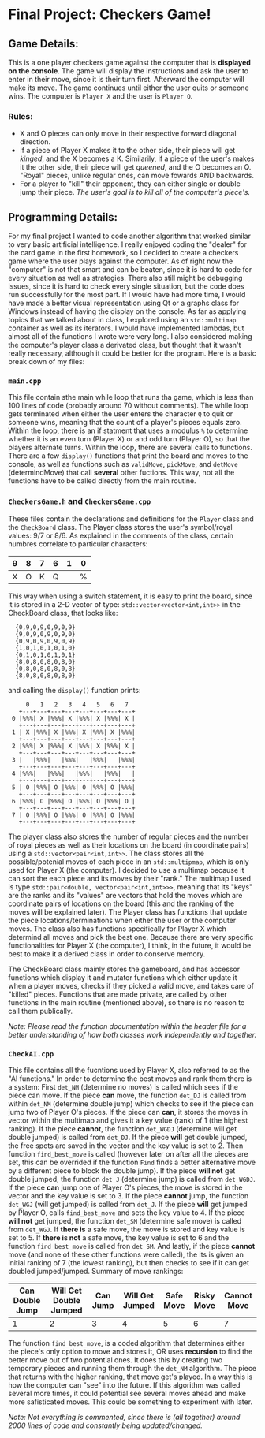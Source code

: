 # Final Project: Checkers Game!
## Game Details:
This is a one player checkers game against the computer that is **displayed on the console**. The game will display the instructions and ask the user to enter in their move, since it is their turn first. Afterward the computer will make its move. The game continues until either the user quits or someone wins. The computer is `Player X` and the user is `Player O`.

### Rules:
- X and O pieces can only move in their respective forward diagonal direction.
- If a piece of Player X makes it to the other side, their piece will get *kinged*, and the X becomes a K. Similarily, if a piece of the user's makes it the other side, their piece will get *queened*, and the O becomes an Q. "Royal" pieces, unlike regular ones, can move fowards AND backwards.
- For a player to "kill" their opponent, they can either single or double jump their piece. *The user's goal is to kill all of the computer's piece's.*
 
## Programming Details:
For my final project I wanted to code another algorithm that worked similar to very basic artificial intelligence. I really enjoyed coding the "dealer" for the card game in the first homework, so I decided to create a checkers game where the user plays against the computer. As of right now the "computer" is not that smart and can be beaten, since it is hard to code for every situation as well as strategies. There also still might be debugging issues, since it is hard to check every single situation, but the code does run successfully for the most part. If I would have had more time, I would have made a better visual representation using Qt or a graphs class for Windows instead of having the display on the console. As far as applying topics that we talked about in class, I explored using an `std::multimap` container as well as its iterators. I would have implemented lambdas, but almost all of the functions I wrote were very long. I also considered making the computer's player class a derivated class, but thought that it wasn't really necessary, although it could be better for the program. Here is a basic break down of my files:
### `main.cpp`
This file contain sthe main while loop that runs tha game, which is less than 100 lines of code (probably around 70 without comments). The while loop gets terminated when either the user enters the character `Q` to quit or someone wins, meaning that the count of a player's pieces equals zero. Within the loop, there is an if statment that uses a modulus `%` to determine whether it is an even turn (Player X) or and odd turn (Player O), so that the players alternate turns. Within the loop, there are several calls to functions. There are a few `display()` functions that print the board and moves to the console, as well as functions such as `validMove`, `pickMove`, and `detMove` (determindMove) that call **several** other fuctions. This way, not all the functions have to be called directly from the main routine.
### `CheckersGame.h` and `CheckersGame.cpp`
These files contain the declarations and definitions for the `Player` class and the `CheckBoard` class. The Player class stores the user's symbol/royal values: 9/7 or 8/6. As explained in the comments of the class, certain numbres correlate to particular characters:

|   9   |   8   |   7   |   6   |   1   |   0   |
| --- | --- | --- | --- | --- | --- |
|   X   |   O   |   K   |   Q   |        |    %   |

This way when using a switch statement, it is easy to print the board, since it is stored in a 2-D vector of type: `std::vector<vector<int,int>>` in the CheckBoard class, that looks like:

      {0,9,0,9,0,9,0,9}
      {9,0,9,0,9,0,9,0}
      {0,9,0,9,0,9,0,9}
      {1,0,1,0,1,0,1,0}
      {0,1,0,1,0,1,0,1}
      {8,0,8,0,8,0,8,0}
      {0,8,0,8,0,8,0,8}
      {8,0,8,0,8,0,8,0}
and calling the `display()` function prints:

         0   1   2   3   4   5   6   7
       +---+---+---+---+---+---+---+---+
     0 |%%%| X |%%%| X |%%%| X |%%%| X |
       +---+---+---+---+---+---+---+---+
     1 | X |%%%| X |%%%| X |%%%| X |%%%|
       +---+---+---+---+---+---+---+---+
     2 |%%%| X |%%%| X |%%%| X |%%%| X |
       +---+---+---+---+---+---+---+---+
     3 |   |%%%|   |%%%|   |%%%|   |%%%|
       +---+---+---+---+---+---+---+---+
     4 |%%%|   |%%%|   |%%%|   |%%%|   |
       +---+---+---+---+---+---+---+---+
     5 | O |%%%| O |%%%| O |%%%| O |%%%|
       +---+---+---+---+---+---+---+---+
     6 |%%%| O |%%%| O |%%%| O |%%%| O |
       +---+---+---+---+---+---+---+---+
     7 | O |%%%| O |%%%| O |%%%| O |%%%|
       +---+---+---+---+---+---+---+---+
The player class also stores the number of regular pieces and the number of royal pieces as well as their locations on the board (in coordinate pairs) using a `std::vector<pair<int,int>>`. The class stores all the possible/potenial moves of each piece in an `std::multipmap`, which is only used for Player X (the computer). I decided to use a multimap because it can sort the each piece and its moves by their "rank." The multimap I used is type  `std::pair<double, vector<pair<int,int>>>`, meaning that its "keys" are the ranks and its "values" are vectors that hold the moves which are coordinate pairs of locations on the board (this and the ranking of the moves will be explained later). The Player class has functions that update the piece locations/terminations when either the user or the computer moves. The class also has functions specifically for Player X which determind all moves and pick the best one. Because there are very specific functionalities for Player X (the computer), I think, in the future, it would be best to make it a derived class in order to conserve memory.

The CheckBoard class mainly stores the gameboard, and has accessor functions which display it and mutator functions which either update it when a player moves, checks if they picked a valid move, and takes care of "killed" pieces. Functions that are made private, are called by other functions in the main routine (mentioned above), so there is no reason to call them publically.

*Note: Please read the function documentation within the header file for a better understanding of how both classes work independently and together.*
### `CheckAI.cpp`
This file contains all the fucntions used by Player X, also referred to as the "AI functions." In order to determine the best moves and rank them there is a system:
First `det_NM` (determine no moves) is called which sees if the piece can move. If the piece **can** move, the function `det_DJ` is called from within `det_NM` (determine double jump) which checks to see if the piece can jump two of  Player O's pieces. If the piece can **can**, it stores the moves in vector within the multimap and gives it a key value (rank) of 1 (the highest ranking). If the piece **cannot**, the function `det_WGDJ` (determine will get double jumped) is called from `det_DJ`. If the piece **will** get double jumped, the free spots are saved in the vector and the key value is set to 2. Then function `find_best_move` is called (however later on after all the pieces are set, this can be overrided if the function `Find` finds a better alternative move by a different piece to block the double jump). If the piece **will not** get double jumped, the function `det_J` (determine jump) is  called from `det_WGDJ`. If the piece **can** jump one of Player O's pieces, the move is stored in the vector and the key value is set to 3. If the piece **cannot** jump, the function `det_WGJ` (will get jumped) is called from `det_J`. If the piece **will** get jumped by Player O, calls `find_best_move` and sets the key value to 4. If the piece **will not** get jumped, the function `det_SM` (determine safe move) is called from `det_WGJ`. If **there is** a safe move, the move is stored and key value is set to 5. If **there is not** a safe move, the key value is set to 6 and the function `find_best_move` is called fron `det_SM`.  And lastly, if the piece **cannot** move (and none of these other functions were called), the its is given an initial ranking of 7 (the lowest ranking), but then checks to see if it can get doubled jumped/jumped.
Summary of move rankings:

| Can Double Jump | Will Get Double Jumped | Can Jump | Will Get Jumped | Safe Move | Risky Move | Cannot Move |
| --- | --- | --- | --- | --- | --- | --- |
| 1 | 2 | 3 | 4 | 5 | 6 | 7 |

The function `find_best_move`, is a coded algorithm that determines either the piece's only option to move and stores it, OR uses **recursion** to find the better move out of two potential ones. It does this by creating two temporary pieces and running them through the `det_NM` algorithm. The piece that returns with the higher ranking, that move get's played. In a way this is how the computer can "see" into the future. If this algorithm was called several more times, it could potential see several moves ahead and make more safisticated moves. This could be something to experiment with later.






*Note: Not everything is commented, since there is (all together) around 2000 lines of code and constantly being updated/changed.*
